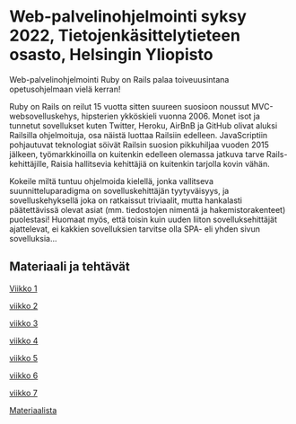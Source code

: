 # Web-palvelinohjelmointi syksy 2022, Tietojenkäsittelytieteen osasto, Helsingin Yliopisto

Web-palvelinohjelmointi Ruby on Rails palaa toiveuusintana opetusohjelmaan vielä kerran!

Ruby on Rails on reilut 15 vuotta sitten suureen suosioon noussut MVC-websovelluskehys, hipsterien ykköskieli vuonna 2006. Monet isot ja tunnetut sovellukset kuten Twitter, Heroku, AirBnB ja GitHub olivat aluksi Railsilla ohjelmoituja, osa näistä luottaa Railsiin edelleen. JavaScriptiin pohjautuvat teknologiat söivät Railsin suosion pikkuhiljaa vuoden 2015 jälkeen, työmarkkinoilla on kuitenkin edelleen olemassa jatkuva tarve Rails-kehittäjille, Raisia hallitsevia kehittäjiä on kuitenkin tarjolla kovin vähän.

Kokeile miltä tuntuu ohjelmoida kielellä, jonka vallitseva suunnitteluparadigma on sovelluskehittäjän tyytyväisyys, ja sovelluskehyksellä joka on ratkaissut triviaalit, mutta hankalasti päätettävissä olevat asiat (mm. tiedostojen nimentä ja hakemistorakenteet) puolestasi! Huomaat myös, että toisin kuin uuden liiton sovelluksehittäjät ajattelevat, ei kakkien sovelluksien tarvitse olla SPA- eli yhden sivun sovelluksia...

## Materiaali ja tehtävät 

[Viikko 1](https://github.com/mluukkai/WebPalvelinohjelmointi2022/blob/master/web/viikko1.md)

[viikko 2](https://github.com/mluukkai/WebPalvelinohjelmointi2022/blob/master/web/viikko2.md)

[viikko 3](https://github.com/mluukkai/WebPalvelinohjelmointi2022/blob/master/web/viikko3.md)

[viikko 4](https://github.com/mluukkai/WebPalvelinohjelmointi2022/blob/master/web/viikko4.md)

[viikko 5](https://github.com/mluukkai/WebPalvelinohjelmointi2022/blob/master/web/viikko5.md)

[viikko 6](https://github.com/mluukkai/WebPalvelinohjelmointi2022/blob/master/web/viikko6.md)

[viikko 7](https://github.com/mluukkai/WebPalvelinohjelmointi2022/blob/master/web/viikko7.md)

[Materiaalista](https://github.com/mluukkai/WebPalvelinohjelmointi2022/blob/master/web/materiaalista.md)
